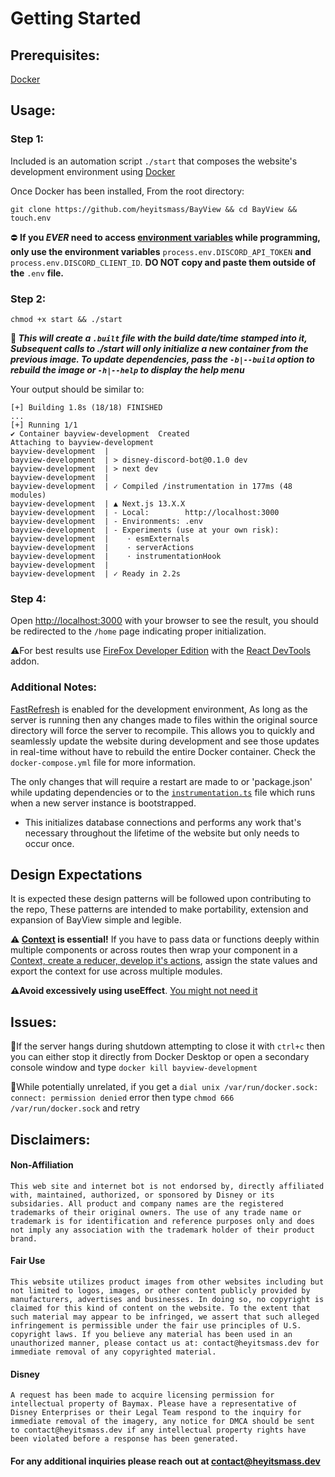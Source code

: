 # Getting Started
## Prerequisites: 

[Docker](https://docs.docker.com/get-docker/)


## Usage:
### Step 1: 
Included is an automation script `./start` that composes the website's development environment using [Docker](https://docs.docker.com/get-docker/)

Once Docker has been installed, From the root directory: 

```
git clone https://github.com/heyitsmass/BayView && cd BayView && touch.env
```
⛔ **If you *EVER* need to access [environment variables](https://nextjs.org/docs/app/building-your-application/configuring/environment-variables) while programming, only use the environment variables**  `process.env.DISCORD_API_TOKEN` **and**  `process.env.DISCORD_CLIENT_ID`. **DO NOT copy and paste them outside of the**  `.env` **file.** 

### Step 2: 

```chmod +x start && ./start```

📍<b> *This will create a `.built` file with the build date/time stamped into it, Subsequent calls to ./start will only initialize a new container from the previous image. To update dependencies, pass the `-b|--build` option to rebuild the image or `-h|--help` to display the help menu*</b>

Your output should be similar to: 

```
[+] Building 1.8s (18/18) FINISHED														
...
[+] Running 1/1
✔ Container bayview-development  Created                                                      		
Attaching to bayview-development
bayview-development  |
bayview-development  | > disney-discord-bot@0.1.0 dev
bayview-development  | > next dev
bayview-development  |
bayview-development  | ✓ Compiled /instrumentation in 177ms (48 modules)
bayview-development  | ▲ Next.js 13.X.X
bayview-development  | - Local:        http://localhost:3000
bayview-development  | - Environments: .env
bayview-development  | - Experiments (use at your own risk):
bayview-development  |    · esmExternals
bayview-development  |    · serverActions
bayview-development  |    · instrumentationHook
bayview-development  | 
bayview-development  | ✓ Ready in 2.2s
```

### Step 4: 

Open [http://localhost:3000](http://localhost:3000) with your browser to see the result, you should be redirected to the `/home` page indicating proper initialization.

⚠️For best results use [FireFox Developer Edition](https://www.mozilla.org/en-US/firefox/developer/) with the [React DevTools](https://addons.mozilla.org/en-US/firefox/addon/react-devtools/) addon.

### Additional Notes: 
[FastRefresh](https://nextjs.org/docs/architecture/fast-refresh) is enabled for the development environment, As long as the server is running then any changes made to files within the original source directory will force the server to recompile. This allows you to quickly and seamlessly update the website during development and see those updates in real-time without have to rebuild the entire Docker container. Check the `docker-compose.yml` file for more information. 

The only changes that will require a restart are made to or 'package.json' while updating dependencies or to the [`instrumentation.ts`](https://nextjs.org/docs/app/building-your-application/optimizing/instrumentation) file which runs when a new server instance is bootstrapped. 
  - This initializes database connections and performs any work that's necessary throughout the lifetime of the website but only needs to occur once. 

## Design Expectations
It is expected these design patterns will be followed upon contributing to the repo, These patterns are intended to make portability, extension and expansion of BayView simple and legible. 

**⚠️ [Context](https://react.dev/learn/passing-data-deeply-with-context) is essential!** If you have to pass data or functions deeply within multiple components or across routes then wrap your component in a [Context, create a reducer, develop it's actions](https://react.dev/learn/scaling-up-with-reducer-and-context), assign the state values and export the context for use across multiple modules. 

**⚠️Avoid excessively using useEffect**. [You might not need it](https://react.dev/learn/you-might-not-need-an-effect)

## Issues: 

📍If the server hangs during shutdown attempting to close it with `ctrl+c` then you can either stop it directly from Docker Desktop or open a secondary console window and type `docker kill bayview-development`

📍While potentially unrelated, if you get a `dial unix /var/run/docker.sock: connect: permission denied` error then type `chmod 666 /var/run/docker.sock` and retry

## Disclaimers: 

#### Non-Affiliation
    This web site and internet bot is not endorsed by, directly affiliated with, maintained, authorized, or sponsored by Disney or its subsidaries. All product and company names are the registered trademarks of their original owners. The use of any trade name or trademark is for identification and reference purposes only and does not imply any association with the trademark holder of their product brand.

#### Fair Use
    This website utilizes product images from other websites including but not limited to logos, images, or other content publicly provided by manufacturers, advertises and businesses. In doing so, no copyright is claimed for this kind of content on the website. To the extent that such material may appear to be infringed, we assert that such alleged infringement is permissible under the fair use principles of U.S. copyright laws. If you believe any material has been used in an unauthorized manner, please contact us at: contact@heyitsmass.dev for immediate removal of any copyrighted material.

#### Disney 
    A request has been made to acquire licensing permission for intellectual property of Baymax. Please have a representative of Disney Enterprises or their Legal Team respond to the inquiry for immediate removal of the imagery, any notice for DMCA should be sent to contact@heyitsmass.dev if any intellectual property rights have been violated before a response has been generated. 

#### For any additional inquiries please reach out at contact@heyitsmass.dev
